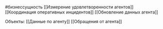#бизнессущность 
[[Измерение удовлетворенности агентов]]
[[Координация оперативных инцидентов]]
[[Обновление данных агента]] 

Объекты:
[[Данные по агенту]]
[[Обращения от агента]] 